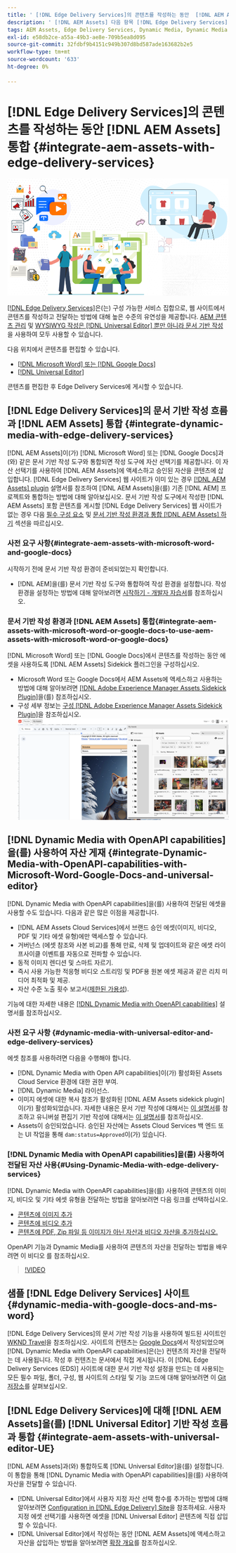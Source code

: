 ```yaml
---
title: ' [!DNL Edge Delivery Services]의 콘텐츠를 작성하는 동안  [!DNL AEM Assets] 통합'
description: ' [!DNL AEM Assets] 다음 항목 [!DNL Edge Delivery Services]. This integration enables you to integrate [!DNL AEM Assets] 다음 항목 [!DNL Microsoft Word] 포함 [!DNL Google Docs], integrate [!DNL AEM Assets] 다음 항목 [!DNL Universal Editor], integrate [!DNL Dynamic Media] 다음 항목 [!DNL Edge Delivery Services], integrate [!DNL Dynamic Media with OpenAPI capabilities] 다음 항목 [!DNL Universal Editor] 통합 [!DNL Dynamic Media with OpenAPI capabilities] 다음 항목 [!DNL Microsoft Word] 및 [!DNL Google Docs]을 통합하는 방법에 대해 알아봅니다.'
tags: AEM Assets, Edge Delivery Services, Dynamic Media, Dynamic Media with OpenAPI capabilities, Universal Editor, Edge Delivery Services with Universal Editor
exl-id: e58db2ce-a55a-49b3-ae8e-709b5ea8d095
source-git-commit: 32fdbf9b4151c949b307d8bd587ade163682b2e5
workflow-type: tm+mt
source-wordcount: '633'
ht-degree: 0%

---
```



# [!DNL Edge Delivery Services]의 콘텐츠를 작성하는 동안 [!DNL AEM Assets] 통합 {#integrate-aem-assets-with-edge-delivery-services}

![범용 편집기와 AEM 자산 통합](/help/assets/assets/EDS2.png)

[[!DNL Edge Delivery Services]](https://experienceleague.adobe.com/ko/docs/experience-manager-cloud-service/content/edge-delivery/overview)은(는) 구성 가능한 서비스 집합으로, 웹 사이트에서 콘텐츠를 작성하고 전달하는 방법에 대해 높은 수준의 유연성을 제공합니다. [AEM 콘텐츠 관리](/help/sites-cloud/authoring/author-publish.md) 및 [WYSIWYG 작성은  [!DNL Universal Editor] 뿐만 아니라 문서 기반 작성](https://experienceleague.adobe.com/ko/docs/experience-manager-cloud-service/content/edge-delivery/wysiwyg-authoring/authoring)을 사용하여 모두 사용할 수 있습니다.

다음 위치에서 콘텐츠를 편집할 수 있습니다.

* [[!DNL Microsoft Word] 또는 [!DNL Google Docs]](#integrate-dynamic-media-with-edge-delivery-services)
* [[!DNL Universal Editor]](#integrate-aem-assets-with-universal-editor-UE)

콘텐츠를 편집한 후 Edge Delivery Services에 게시할 수 있습니다.

## [!DNL Edge Delivery Services]의 문서 기반 작성 흐름과 [!DNL AEM Assets] 통합 {#integrate-dynamic-media-with-edge-delivery-services}

[!DNL AEM Assets]이(가) [!DNL Microsoft Word] 또는 [!DNL Google Docs]과(와) 같은 문서 기반 작성 도구와 통합되면 작성 도구에 자산 선택기를 제공합니다. 이 자산 선택기를 사용하여 [!DNL AEM Assets]에 액세스하고 승인된 자산을 콘텐츠에 삽입합니다.
[!DNL Edge Delivery Services] 웹 사이트가 이미 있는 경우 [[!DNL AEM Assets] plugin](https://github.com/adobe-rnd/aem-assets-plugin/blob/main/README.md) 설명서를 참조하여 [!DNL AEM Assets]을(를) 기존 [!DNL AEM] 프로젝트와 통합하는 방법에 대해 알아보십시오.
문서 기반 작성 도구에서 작성한 [!DNL AEM Assets] 포함 콘텐츠를 게시할 [!DNL Edge Delivery Services] 웹 사이트가 없는 경우 다음 [필수 구성 요소](#integrate-aem-assets-with-microsoft-word-and-google-docs) 및 [문서 기반 작성 환경과 통합 [!DNL AEM Assets] 하기](#integrate-aem-assets-with-microsoft-word-or-google-docs-to-use-aem-assets-with-microsoft-word-or-google-docs) 섹션을 따르십시오.

### 사전 요구 사항{#integrate-aem-assets-with-microsoft-word-and-google-docs}

시작하기 전에 문서 기반 작성 환경이 준비되었는지 확인합니다.

* [!DNL AEM]을(를) 문서 기반 작성 도구와 통합하여 작성 환경을 설정합니다. 작성 환경을 설정하는 방법에 대해 알아보려면 [시작하기 - 개발자 자습서](https://www.aem.live/developer/tutorial)를 참조하십시오.

### 문서 기반 작성 환경과 [!DNL AEM Assets] 통합{#integrate-aem-assets-with-microsoft-word-or-google-docs-to-use-aem-assets-with-microsoft-word-or-google-docs}

[!DNL Microsoft Word] 또는 [!DNL Google Docs]에서 콘텐츠를 작성하는 동안 에셋을 사용하도록 [!DNL AEM Assets] Sidekick 플러그인을 구성하십시오.

* Microsoft Word 또는 Google Docs에서 AEM Assets에 액세스하고 사용하는 방법에 대해 알아보려면 [[!DNL Adobe Experience Manager Assets Sidekick Plugin]](https://www.aem.live/docs/aem-assets-sidekick-plugin#using-experience-manager-assets-for-website-authors)을(를) 참조하십시오.
* 구성 세부 정보는 [구성 [!DNL Adobe Experience Manager Assets Sidekick Plugin]](https://www.aem.live/developer/configuring-aem-assets-sidekick-plugin)을 참조하십시오.
  ![ms word 및 google 문서에서 openAPI 기능과 함께 dynamic media 사용](/help/assets/assets/my-assets-sidebar.png)

## [!DNL Dynamic Media with OpenAPI capabilities]을(를) 사용하여 자산 게재 {#integrate-Dynamic-Media-with-OpenAPI-capabilities-with-Microsoft-Word-Google-Docs-and-universal-editor}

[!DNL Dynamic Media with OpenAPI capabilities]을(를) 사용하여 전달된 에셋을 사용할 수도 있습니다. 다음과 같은 많은 이점을 제공합니다.

* [!DNL AEM Assets Cloud Services]에서 브랜드 승인 에셋(이미지, 비디오, PDF 및 기타 에셋 유형)에만 액세스할 수 있습니다.
* 거버넌스 (에셋 참조와 사본 비교)를 통해 만료, 삭제 및 업데이트와 같은 에셋 라이프사이클 이벤트를 자동으로 전파할 수 있습니다.
* 동적 이미지 렌디션 및 스마트 자르기.
* 즉시 사용 가능한 적응형 비디오 스트리밍 및 PDF용 원본 에셋 제공과 같은 리치 미디어 최적화 및 제공.
* 자산 수준 노출 횟수 보고서([제한된 가용성](/help/assets/manage-reports-assets-view.md#dynamic-media-delivery-reports)).

기능에 대한 자세한 내용은 [[!DNL Dynamic Media with OpenAPI capabilities]](https://experienceleague.adobe.com/ko/docs/experience-manager-cloud-service/content/assets/dynamicmedia/dynamic-media-open-apis/dynamic-media-open-apis-overview) 설명서를 참조하십시오.

### 사전 요구 사항 {#dynamic-media-with-universal-editor-and-edge-delivery-services}

에셋 참조를 사용하려면 다음을 수행해야 합니다.

* [!DNL Dynamic Media with Open API capabilities]이(가) 활성화된 Assets Cloud Service 환경에 대한 권한 부여.
* [!DNL Dynamic Media] 라이선스.
* 이미지 에셋에 대한 복사 참조가 활성화된 [!DNL AEM Assets sidekick plugin]이(가) 활성화되었습니다. 자세한 내용은 문서 기반 작성에 대해서는 [이 설명서](https://www.aem.live/developer/configuring-aem-assets-sidekick-plugin#copymode)를 참조하고 유니버설 편집기 기반 작성에 대해서는 [이 설명서](https://developer.adobe.com/uix/docs/extension-manager/extension-developed-by-adobe/configurable-asset-picker/#extension-overview)를 참조하십시오.
* Assets이 승인되었습니다. 승인된 자산에는 Assets Cloud Services 백 엔드 또는 UI 작업을 통해 `dam:status=Approved`이(가) 있습니다.

### [!DNL Dynamic Media with OpenAPI capabilities]을(를) 사용하여 전달된 자산 사용{#Using-Dynamic-Media-with-edge-delivery-services}

[!DNL Dynamic Media with OpenAPI capabilities]을(를) 사용하여 콘텐츠의 이미지, 비디오 및 기타 에셋 유형을 전달하는 방법을 알아보려면 다음 링크를 선택하십시오.

* [콘텐츠에 이미지 추가](https://www.aem.live/docs/aem-assets-sidekick-plugin#using-image-references-when-authoring-content)
* [콘텐츠에 비디오 추가](https://www.aem.live/docs/aem-assets-sidekick-plugin#using-video-references-when-authoring-content)
* [콘텐츠에 PDF, Zip 파일 등 이미지가 아닌 자산과 비디오 자산을 추가하십시오.](https://www.aem.live/docs/aem-assets-sidekick-plugin#using-asset-references-for-pdf-zip-etc-when-authoring-content)

OpenAPI 기능과 Dynamic Media를 사용하여 콘텐츠의 자산을 전달하는 방법을 배우려면 이 비디오 를 참조하십시오.

>[!VIDEO](https://video.tv.adobe.com/v/3441155)

## 샘플 [!DNL Edge Delivery Services] 사이트{#dynamic-media-with-google-docs-and-ms-word}

[!DNL Edge Delivery Services]의 문서 기반 작성 기능을 사용하여 빌드된 사이트인 [WKND Travel](https://aem-dynamicmedia-demo--dm--hlxsites.aem.live/travel-hospitality/wknd-trvl-home)을 참조하십시오. 사이트의 컨텐츠는 [Google Docs](https://drive.google.com/drive/folders/1HCCHRWp4HJIXW_cUv5cRDQ5DzzqiZsXT)에서 작성되었으며 [!DNL Dynamic Media with OpenAPI capabilities]은(는) 컨텐츠의 자산을 전달하는 데 사용됩니다. 작성 후 컨텐츠는 문서에서 직접 게시됩니다. 이 [!DNL Edge Delivery Services (EDS)] 사이트에 대한 문서 기반 작성 설정을 만드는 데 사용되는 모든 필수 파일, 폴더, 구성, 웹 사이트의 스타일 및 기능 코드에 대해 알아보려면 이 [Git 저장소](https://github.com/hlxsites/franklin-assets-selector/tree/aem-dynamicmedia-demo/blocks)를 살펴보십시오.

## [!DNL Edge Delivery Services]에 대해 [!DNL AEM Assets]을(를) [!DNL Universal Editor] 기반 작성 흐름과 통합 {#integrate-aem-assets-with-universal-editor-UE}

[!DNL AEM Assets]과(와) 통합하도록 [!DNL Universal Editor]을(를) 설정합니다. 이 통합을 통해 [!DNL Dynamic Media with OpenAPI capabilities]을(를) 사용하여 자산을 전달할 수 있습니다.

* [!DNL Universal Editor]에서 사용자 지정 자산 선택 함수를 추가하는 방법에 대해 알아보려면 [Configuration in [!DNL Edge Delivery] Site](https://developer.adobe.com/uix/docs/extension-manager/extension-developed-by-adobe/configurable-asset-picker/#configuration-in-edge-delivery-site)을 참조하세요. 사용자 지정 에셋 선택기를 사용하면 에셋을 [!DNL Universal Editor] 콘텐츠에 직접 삽입할 수 있습니다.
* [!DNL Universal Editor]에서 작성하는 동안 [!DNL AEM Assets]에 액세스하고 자산을 삽입하는 방법을 알아보려면 [확장 개요](https://developer.adobe.com/uix/docs/extension-manager/extension-developed-by-adobe/configurable-asset-picker/#extension-overview)를 참조하십시오.
